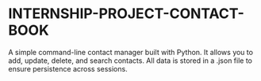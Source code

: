 # INTERNSHIP-PROJECT-CONTACT-BOOK
A simple command-line contact manager built with Python. It allows you to add, update, delete, and search contacts. All data is stored in a .json file to ensure persistence across sessions.
